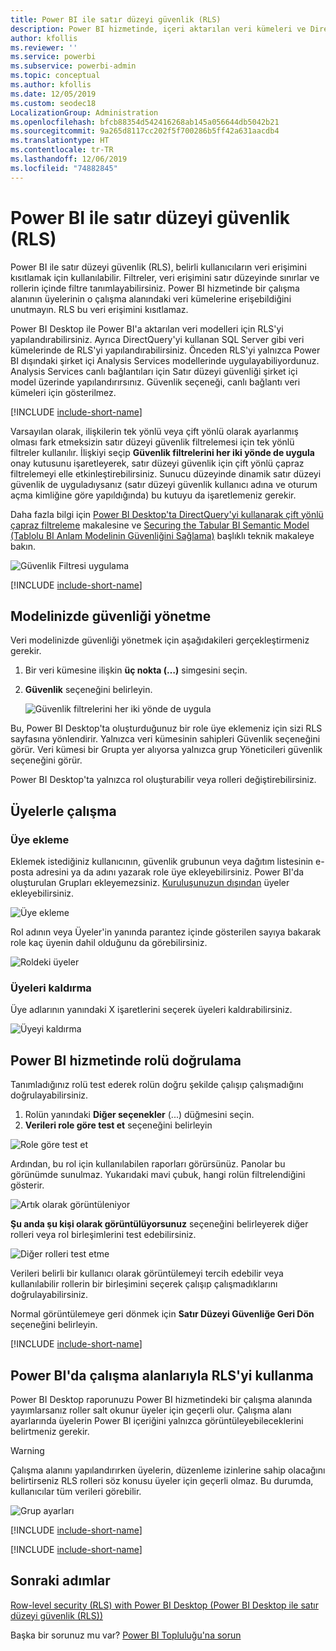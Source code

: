 ```yaml
---
title: Power BI ile satır düzeyi güvenlik (RLS)
description: Power BI hizmetinde, içeri aktarılan veri kümeleri ve DirectQuery için satır düzeyi güvenliği yapılandırma.
author: kfollis
ms.reviewer: ''
ms.service: powerbi
ms.subservice: powerbi-admin
ms.topic: conceptual
ms.author: kfollis
ms.date: 12/05/2019
ms.custom: seodec18
LocalizationGroup: Administration
ms.openlocfilehash: bfcb88354d542416268ab145a056644db5042b21
ms.sourcegitcommit: 9a265d8117cc202f5f700286b5ff42a631aacdb4
ms.translationtype: HT
ms.contentlocale: tr-TR
ms.lasthandoff: 12/06/2019
ms.locfileid: "74882845"
---
```

# <a name="row-level-security-rls-with-power-bi"></a>Power BI ile satır düzeyi güvenlik (RLS)

Power BI ile satır düzeyi güvenlik (RLS), belirli kullanıcıların veri erişimini kısıtlamak için kullanılabilir. Filtreler, veri erişimini satır düzeyinde sınırlar ve rollerin içinde filtre tanımlayabilirsiniz. Power BI hizmetinde bir çalışma alanının üyelerinin o çalışma alanındaki veri kümelerine erişebildiğini unutmayın. RLS bu veri erişimini kısıtlamaz.

Power BI Desktop ile Power BI'a aktarılan veri modelleri için RLS'yi yapılandırabilirsiniz. Ayrıca DirectQuery'yi kullanan SQL Server gibi veri kümelerinde de RLS'yi yapılandırabilirsiniz. Önceden RLS'yi yalnızca Power BI dışındaki şirket içi Analysis Services modellerinde uygulayabiliyordunuz. Analysis Services canlı bağlantıları için Satır düzeyi güvenliği şirket içi model üzerinde yapılandırırsınız. Güvenlik seçeneği, canlı bağlantı veri kümeleri için gösterilmez.

[!INCLUDE [include-short-name](./includes/rls-desktop-define-roles.md)]

Varsayılan olarak, ilişkilerin tek yönlü veya çift yönlü olarak ayarlanmış olması fark etmeksizin satır düzeyi güvenlik filtrelemesi için tek yönlü filtreler kullanılır. İlişkiyi seçip **Güvenlik filtrelerini her iki yönde de uygula** onay kutusunu işaretleyerek, satır düzeyi güvenlik için çift yönlü çapraz filtrelemeyi elle etkinleştirebilirsiniz. Sunucu düzeyinde dinamik satır düzeyi güvenlik de uyguladıysanız (satır düzeyi güvenlik kullanıcı adına ve oturum açma kimliğine göre yapıldığında) bu kutuyu da işaretlemeniz gerekir.

Daha fazla bilgi için [Power BI Desktop'ta DirectQuery'yi kullanarak çift yönlü çapraz filtreleme](desktop-bidirectional-filtering.md) makalesine ve [Securing the Tabular BI Semantic Model (Tablolu BI Anlam Modelinin Güvenliğini Sağlama)](https://download.microsoft.com/download/D/2/0/D20E1C5F-72EA-4505-9F26-FEF9550EFD44/Securing%20the%20Tabular%20BI%20Semantic%20Model.docx) başlıklı teknik makaleye bakın.

![Güvenlik Filtresi uygulama](media/service-admin-rls/rls-apply-security-filter.png)


[!INCLUDE [include-short-name](./includes/rls-desktop-view-as-roles.md)]

## <a name="manage-security-on-your-model"></a>Modelinizde güvenliği yönetme

Veri modelinizde güvenliği yönetmek için aşağıdakileri gerçekleştirmeniz gerekir.

1. Bir veri kümesine ilişkin **üç nokta (…)** simgesini seçin.
2. **Güvenlik** seçeneğini belirleyin.
   
   ![Güvenlik filtrelerini her iki yönde de uygula](media/service-admin-rls/rls-security.png)

Bu, Power BI Desktop'ta oluşturduğunuz bir role üye eklemeniz için sizi RLS sayfasına yönlendirir. Yalnızca veri kümesinin sahipleri Güvenlik seçeneğini görür. Veri kümesi bir Grupta yer alıyorsa yalnızca grup Yöneticileri güvenlik seçeneğini görür. 

Power BI Desktop'ta yalnızca rol oluşturabilir veya rolleri değiştirebilirsiniz.

## <a name="working-with-members"></a>Üyelerle çalışma

### <a name="add-members"></a>Üye ekleme

Eklemek istediğiniz kullanıcının, güvenlik grubunun veya dağıtım listesinin e-posta adresini ya da adını yazarak role üye ekleyebilirsiniz. Power BI'da oluşturulan Grupları ekleyemezsiniz. [Kuruluşunuzun dışından](whitepaper-azure-b2b-power-bi.md#data-security-for-external-partners) üyeler ekleyebilirsiniz.

![Üye ekleme](media/service-admin-rls/rls-add-member.png)

Rol adının veya Üyeler'in yanında parantez içinde gösterilen sayıya bakarak role kaç üyenin dahil olduğunu da görebilirsiniz.

![Roldeki üyeler](media/service-admin-rls/rls-member-count.png)

### <a name="remove-members"></a>Üyeleri kaldırma

Üye adlarının yanındaki X işaretlerini seçerek üyeleri kaldırabilirsiniz. 

![Üyeyi kaldırma](media/service-admin-rls/rls-remove-member.png)

## <a name="validating-the-role-within-the-power-bi-service"></a>Power BI hizmetinde rolü doğrulama

Tanımladığınız rolü test ederek rolün doğru şekilde çalışıp çalışmadığını doğrulayabilirsiniz. 

1. Rolün yanındaki **Diğer seçenekler** (...) düğmesini seçin.
2. **Verileri role göre test et** seçeneğini belirleyin

![Role göre test et](media/service-admin-rls/rls-test-role.png)

Ardından, bu rol için kullanılabilen raporları görürsünüz. Panolar bu görünümde sunulmaz. Yukarıdaki mavi çubuk, hangi rolün filtrelendiğini gösterir.

![Artık <rol> olarak görüntüleniyor](media/service-admin-rls/rls-test-role2.png)

**Şu anda şu kişi olarak görüntülüyorsunuz** seçeneğini belirleyerek diğer rolleri veya rol birleşimlerini test edebilirsiniz.

![Diğer rolleri test etme](media/service-admin-rls/rls-test-role3.png)

Verileri belirli bir kullanıcı olarak görüntülemeyi tercih edebilir veya kullanılabilir rollerin bir birleşimini seçerek çalışıp çalışmadıklarını doğrulayabilirsiniz. 

Normal görüntülemeye geri dönmek için **Satır Düzeyi Güvenliğe Geri Dön** seçeneğini belirleyin.

[!INCLUDE [include-short-name](./includes/rls-usernames.md)]

## <a name="using-rls-with-workspaces-in-power-bi"></a>Power BI'da çalışma alanlarıyla RLS'yi kullanma

Power BI Desktop raporunuzu Power BI hizmetindeki bir çalışma alanında yayımlarsanız roller salt okunur üyeler için geçerli olur. Çalışma alanı ayarlarında üyelerin Power BI içeriğini yalnızca görüntüleyebileceklerini belirtmeniz gerekir.

> [!WARNING]
> Çalışma alanını yapılandırırken üyelerin, düzenleme izinlerine sahip olacağını belirtirseniz RLS rolleri söz konusu üyeler için geçerli olmaz. Bu durumda, kullanıcılar tüm verileri görebilir.

![Grup ayarları](media/service-admin-rls/rls-group-settings.png)

[!INCLUDE [include-short-name](./includes/rls-limitations.md)]

[!INCLUDE [include-short-name](./includes/rls-faq.md)]

## <a name="next-steps"></a>Sonraki adımlar
[Row-level security (RLS) with Power BI Desktop (Power BI Desktop ile satır düzeyi güvenlik (RLS))](desktop-rls.md)  

Başka bir sorunuz mu var? [Power BI Topluluğu'na sorun](https://community.powerbi.com/)

